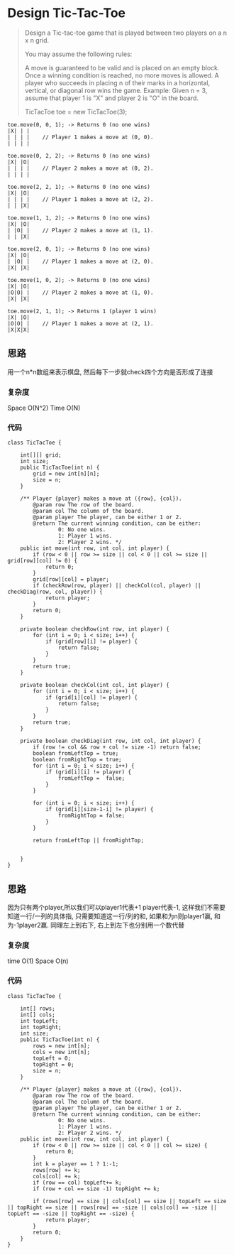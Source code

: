 # Design Tic-Tac-Toe
> Design a Tic-tac-toe game that is played between two players on a n x n grid.
> 
> You may assume the following rules:
> 
> A move is guaranteed to be valid and is placed on an empty block.
> Once a winning condition is reached, no more moves is allowed.
> A player who succeeds in placing n of their marks in a horizontal, vertical, or diagonal row wins the game.
> Example:
> Given n = 3, assume that player 1 is "X" and player 2 is "O" in the board.
> 
> TicTacToe toe = new TicTacToe(3);

	toe.move(0, 0, 1); -> Returns 0 (no one wins)
	|X| | |
	| | | |    // Player 1 makes a move at (0, 0).
	| | | |
	
	toe.move(0, 2, 2); -> Returns 0 (no one wins)
	|X| |O|
	| | | |    // Player 2 makes a move at (0, 2).
	| | | |
	
	toe.move(2, 2, 1); -> Returns 0 (no one wins)
	|X| |O|
	| | | |    // Player 1 makes a move at (2, 2).
	| | |X|
	
	toe.move(1, 1, 2); -> Returns 0 (no one wins)
	|X| |O|
	| |O| |    // Player 2 makes a move at (1, 1).
	| | |X|
	
	toe.move(2, 0, 1); -> Returns 0 (no one wins)
	|X| |O|
	| |O| |    // Player 1 makes a move at (2, 0).
	|X| |X|
	
	toe.move(1, 0, 2); -> Returns 0 (no one wins)
	|X| |O|
	|O|O| |    // Player 2 makes a move at (1, 0).
	|X| |X|
	
	toe.move(2, 1, 1); -> Returns 1 (player 1 wins)
	|X| |O|
	|O|O| |    // Player 1 makes a move at (2, 1).
	|X|X|X|
	
## 思路 
用一个n*n数组来表示棋盘, 然后每下一步就check四个方向是否形成了连接
### 复杂度
Space O(N^2)  Time O(N)

### 代码

```
class TicTacToe {

    int[][] grid;
    int size;
    public TicTacToe(int n) {
        grid = new int[n][n];
        size = n;
    }
    
    /** Player {player} makes a move at ({row}, {col}).
        @param row The row of the board.
        @param col The column of the board.
        @param player The player, can be either 1 or 2.
        @return The current winning condition, can be either:
                0: No one wins.
                1: Player 1 wins.
                2: Player 2 wins. */
    public int move(int row, int col, int player) {
        if (row < 0 || row >= size || col < 0 || col >= size || grid[row][col] != 0) {
            return 0;
        }
        grid[row][col] = player;
        if (checkRow(row, player) || checkCol(col, player) || checkDiag(row, col, player)) {
            return player;
        }
        return 0;
    }
    
    private boolean checkRow(int row, int player) {
        for (int i = 0; i < size; i++) {
            if (grid[row][i] != player) {
                return false;
            }
        }
        return true;
    }
    
    private boolean checkCol(int col, int player) {
        for (int i = 0; i < size; i++) {
            if (grid[i][col] != player) {
                return false;
            }
        }
        return true;
    }
    
    private boolean checkDiag(int row, int col, int player) {
        if (row != col && row + col != size -1) return false;
        boolean fromLeftTop = true;
        boolean fromRightTop = true;
        for (int i = 0; i < size; i++) {
            if (grid[i][i] != player) {
                fromLeftTop =  false;
            }
        }
        
        for (int i = 0; i < size; i++) {
            if (grid[i][size-1-i] != player) {
                fromRightTop = false;
            }
        }
        
        return fromLeftTop || fromRightTop;
        
        
    }
}

```

## 思路
因为只有两个player,所以我们可以player1代表+1 player代表-1, 这样我们不需要知道一行/一列的具体指, 只需要知道这一行/列的和, 如果和为n则player1赢, 和为-1player2赢. 同理左上到右下, 右上到左下也分别用一个数代替

### 复杂度
time O(1) Space O(n)

### 代码

```
class TicTacToe {

    int[] rows;
    int[] cols;
    int topLeft;
    int topRight;
    int size;
    public TicTacToe(int n) {
        rows = new int[n];
        cols = new int[n];
        topLeft = 0;
        topRight = 0;
        size = n;
    }
    
    /** Player {player} makes a move at ({row}, {col}).
        @param row The row of the board.
        @param col The column of the board.
        @param player The player, can be either 1 or 2.
        @return The current winning condition, can be either:
                0: No one wins.
                1: Player 1 wins.
                2: Player 2 wins. */
    public int move(int row, int col, int player) {
        if (row < 0 || row >= size || col < 0 || col >= size) {
            return 0;
        }
        int k = player == 1 ? 1:-1;
        rows[row] += k;
        cols[col] += k;
        if (row == col) topLeft+= k;
        if (row + col == size -1) topRight += k;
        
        if (rows[row] == size || cols[col] == size || topLeft == size || topRight == size || rows[row] == -size || cols[col] == -size || topLeft == -size || topRight == -size) {
            return player;
        } 
        return 0;
    }
}
```